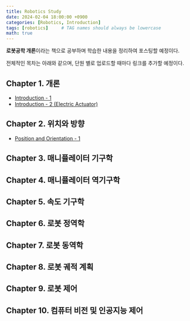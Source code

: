 ```yaml
---
title: Robotics Study
date: 2024-02-04 18:00:00 +0900
categories: [Robotics, Introduction]
tags: [robotics]     # TAG names should always be lowercase
math: true
---
```




**로봇공학 개론**이라는 책으로 공부하며 학습한 내용을 정리하여 포스팅할 예정이다.

전체적인 목차는 아래와 같으며, 단원 별로 업로드할 때마다 링크를 추가할 예정이다.



## Chapter 1. 개론

- [Introduction - 1](../robotics-1.1)
- [Introduction - 2 (Electric Actuator)](../robotics-1.2)

## Chapter 2. 위치와 방향

- [Position and Orientation - 1](../robotics-2.1)

## Chapter 3. 매니퓰레이터 기구학

## Chapter 4. 매니퓰레이터 역기구학

## Chapter 5. 속도 기구학

## Chapter 6. 로봇 정역학

## Chapter 7. 로봇 동역학

## Chapter 8. 로봇 궤적 계획

## Chapter 9. 로봇 제어

## Chapter 10. 컴퓨터 비전 및 인공지능 제어

